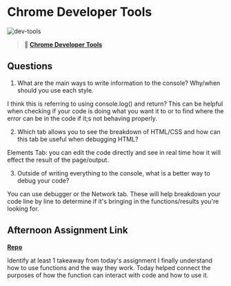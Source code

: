 # Chrome Developer Tools

![dev-tools](https://bcw.blob.core.windows.net/public/img/lesson-images/4571780153354770)

> **📖 [Chrome Developer Tools](https://codeworksacademy.com/fs-student-guide/resources/wk2/03-Chrome-Dev-Tools)**

## Questions

1. What are the main ways to write information to the console? Why/when should you use each style.

I think this is referring to using console.log() and return? This can be helpful when checking if your code is doing what you want it to or to find where the error can be in the code if it;s not behaving properly.

2. Which tab allows you to see the breakdown of HTML/CSS and how can this tab be useful when debugging HTML?

Elements Tab: you can edit the code directly and see in real time how it will effect the result of the page/output.

3. Outside of writing everything to the console, what is a better way to debug your code?

You can use debugger or the Network tab. These will help breakdown your code line by line to determine if it's bringing in the functions/results you're looking for.

## Afternoon Assignment Link

**[Repo](https://github.com/kyleem20/day-8/tree/master/dailyChallenge)**

Identify at least 1 takeaway from today's assignment
I finally understand how to use functions and the way they work. Today helped connect the purposes of how the function can interact with code and how to use it.